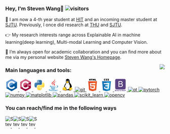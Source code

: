 ### Hey, I'm Steven Wang👋 ![visitors](https://visitor-badge.glitch.me/badge?page_id=gszfwsb.gszfwsb)
🍻 I am now a 4-th year student at [HIT](http://en.hit.edu.cn/) and an incoming master student at [SJTU](https://en.sjtu.edu.cn/). Previously, I once did research at [THU](https://www.tsinghua.edu.cn/en/index.htm) and [SJTU](https://en.sjtu.edu.cn/).

👉 My research interests range across Explainable AI in machine learning(deep learning), Multi-modal Learning and Computer Vision.

🚀 I’m always open for academic collaboration and you can find more about me via my personal website [Steven Wang's Homepage](https://gszfwsb.github.io/).

<p align="left">
<img align="right" src="https://github-readme-stats.vercel.app/api?username=gszfwsb&show_icons=true&icon_color=CE1D2D&text_color=718096&bg_color=ffffff&hide_title=true" />

 </p>

<h3 align="left">Main languages and tools:</h3>
<p align="left">
    <a href="https://www.cprogramming.com/" target="_blank">
        <img src="https://raw.githubusercontent.com/devicons/devicon/master/icons/c/c-original.svg" alt="c" width="40"
            height="40" />
    </a>
    <a href="https://www.w3schools.com/cpp/" target="_blank">
        <img src="https://raw.githubusercontent.com/devicons/devicon/master/icons/cplusplus/cplusplus-original.svg"
            alt="cplusplus" width="40" height="40" />
    </a>
    <a href="https://www.python.org" target="_blank">
        <img src="https://raw.githubusercontent.com/devicons/devicon/master/icons/python/python-original.svg"
            alt="python" width="40" height="40" />
    </a>
    <a href="https://www.java.com" target="_blank">
        <img src="https://raw.githubusercontent.com/devicons/devicon/master/icons/java/java-original.svg" alt="java"
            width="40" height="40" />
    </a>
    <a href="https://www.linux.org/" target="_blank">
        <img src="https://raw.githubusercontent.com/devicons/devicon/master/icons/linux/linux-original.svg" alt="linux"
            width="40" height="40" />
    </a>
    <a href="https://git-scm.com/" target="_blank">
        <img src="https://www.vectorlogo.zone/logos/git-scm/git-scm-icon.svg" alt="git" width="40" height="40" />
<!--     </a>
    <a href="https://www.r-project.org/" target="_blank">
        <img src="https://www.vectorlogo.zone/logos/git-scm/git-scm-icon.svg" alt="git" width="40" height="40" />
    </a> -->
    <a href="https://www.w3.org/html/" target="_blank">
        <img src="https://raw.githubusercontent.com/devicons/devicon/master/icons/html5/html5-original-wordmark.svg"
            alt="html5" width="40" height="40" />
    </a>
    <a href="https://www.w3schools.com/css/" target="_blank">
        <img src="https://raw.githubusercontent.com/devicons/devicon/master/icons/css3/css3-original-wordmark.svg"
            alt="css3" width="40" height="40" />
    </a>
    <a href="https://getbootstrap.com" target="_blank">
        <img src="https://raw.githubusercontent.com/devicons/devicon/master/icons/bootstrap/bootstrap-plain-wordmark.svg"
            alt="bootstrap" width="40" height="40" />
    </a>
   <a href="https://www.qt.io/" target="_blank">
        <img src="https://upload.wikimedia.org/wikipedia/commons/0/0b/Qt_logo_2016.svg" alt="qt" width="40"
            height="40" />
    </a>
    <a href="https://pytorch.org/" target="_blank">
        <img src="https://www.vectorlogo.zone/logos/pytorch/pytorch-icon.svg" alt="pytorch" width="40" height="40" />
    </a>
    <a href="https://numpy.org/" target="_blank">
        <img src="https://raw.githubusercontent.com/numpy/numpy/main/branding/logo/primary/numpylogo.svg" alt="numpy"
            width="84" height="40" />
    </a>
    <a href="https://matplotlib.org/" target="_blank">
        <img src="https://matplotlib.org/_static/logo2_compressed.svg" alt="matplotlib" width="84" height="40" />
    </a>
    <a href="https://pandas.pydata.org/" target="_blank">
        <img src="https://camo.githubusercontent.com/981d48e57e23a4907cebc4eb481799b5882595ea978261f22a3e131dcd6ebee6/68747470733a2f2f70616e6461732e7079646174612e6f72672f7374617469632f696d672f70616e6461732e737667"
            alt="pandas" width="84" height="40" />
    </a>
    <a href="https://scikit-learn.org/" target="_blank">
        <img src="https://upload.wikimedia.org/wikipedia/commons/0/05/Scikit_learn_logo_small.svg" alt="scikit_learn"
            width="40" height="40" />
    </a>
    <a href="https://opencv.org/" target="_blank">
        <img src="https://www.vectorlogo.zone/logos/opencv/opencv-icon.svg" alt="opencv" width="40" height="40" />
    </a>

</p>
<!-- <img align="right"
        src="https://github-readme-stats.vercel.app/api/top-langs/?username=zmzfpc&layout=compact&langs_count=10&show_icons=true&locale=en"
        alt="gszfwsb" /> -->

<!-- <img align="right" src="https://github-readme-stats.vercel.app/api?username=gszfwsb&show_icons=true&theme=vue&layout=compact&hide=prs,issues"/>
<h6>Thanks for visiting my Github!</h6> -->

<h3 align="left">You can reach/find me in the following ways</h3>

<a href="https://www.linkedin.com/in/gszfwsb/">
  <img align="left" alt="Steven's LinkedIN" width="25px" src="https://github.com/gszfwsb/social-icons/blob/main/social/linkedin.svg" width="40" height="40"/></a>

<a href="mailto:hiterwsb@gmail.com">
  <img align="left" alt="Steven's Gmail" width="25px" src="https://github.com/gszfwsb/social-icons/blob/main/social/gmail.svg" width="40" height="40"/></a>

<a href="https://twitter.com/ShaoboWang6">
  <img align="left" alt="Steven's Twitter" width="25px" src="https://github.com/gszfwsb/social-icons/blob/main/social/twitter.svg" width="40" height="40"/></a>
  
<a href="https://scholar.google.com/citations?user=viFDWtwAAAAJ&hl=zh-CN">
  <img align="left" alt="Steven's Google Scholar" width="25px" src="https://github.com/gszfwsb/social-icons/blob/main/social/scholar.svg" width="40" height="40"/></a>
 
